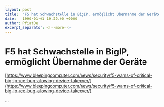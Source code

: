 ```yaml
---
layout: post
title:  "F5 hat Schwachstelle in BigIP, ermöglicht Übernahme der Geräte"
date:   1990-01-01 19:55:00 +0000
author: PfiatDe
excerpt_separator: <!--more-->
---
```


# F5 hat Schwachstelle in BigIP, ermöglicht Übernahme der Geräte

[https://www.bleepingcomputer.com/news/security/f5-warns-of-critical-big-ip-rce-bug-allowing-device-takeover/](https://www.bleepingcomputer.com/news/security/f5-warns-of-critical-big-ip-rce-bug-allowing-device-takeover/)

...
<!--more-->
